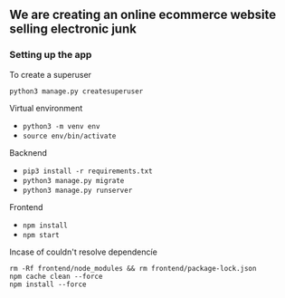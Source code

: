 ## We are creating an online ecommerce website selling electronic junk

### Setting up the app
To create a superuser

`python3 manage.py createsuperuser`

Virtual environment
- `python3 -m venv env`
- `source env/bin/activate`

Backnend
- `pip3 install -r requirements.txt`
- `python3 manage.py migrate`
- `python3 manage.py runserver`

Frontend
- `npm install`
- `npm start`

Incase of couldn't resolve dependencíe
```
rm -Rf frontend/node_modules && rm frontend/package-lock.json 
npm cache clean --force
npm install --force
```
